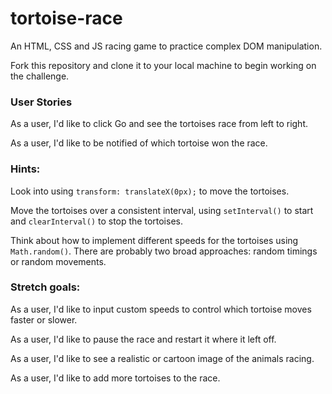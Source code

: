 # tortoise-race

An HTML, CSS and JS racing game to practice complex DOM manipulation.

Fork this repository and clone it to your local machine to begin working on the challenge.

### User Stories

As a user, I'd like to click Go and see the tortoises race from left to right.

As a user, I'd like to be notified of which tortoise won the race.

### Hints:

Look into using `transform: translateX(0px);` to move the tortoises.

Move the tortoises over a consistent interval, using `setInterval()` to start and `clearInterval()` to stop the tortoises.

Think about how to implement different speeds for the tortoises using `Math.random()`. There are probably two broad approaches: random timings or random movements.

### Stretch goals:

As a user, I'd like to input custom speeds to control which tortoise moves faster or slower.

As a user, I'd like to pause the race and restart it where it left off.

As a user, I'd like to see a realistic or cartoon image of the animals racing.

As a user, I'd like to add more tortoises to the race.
